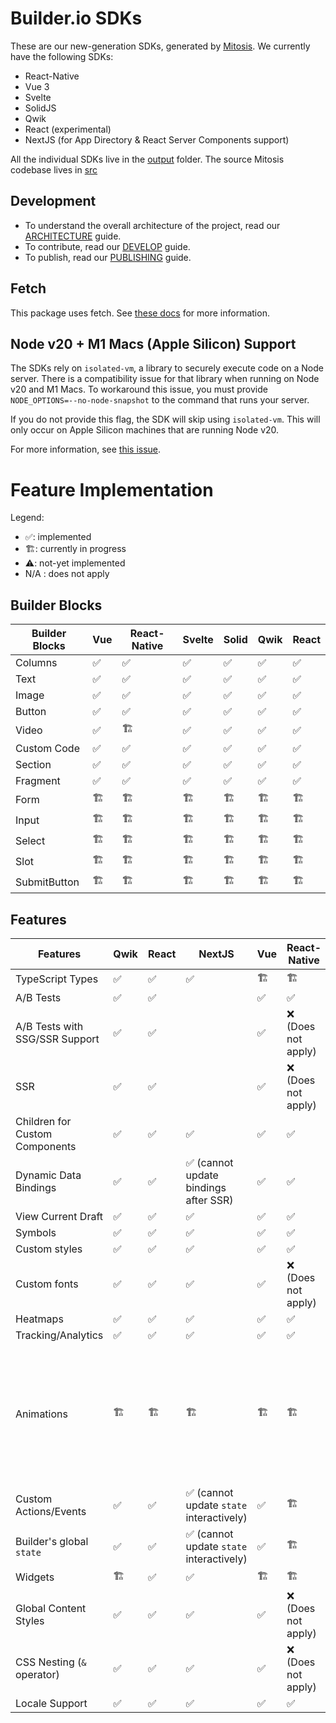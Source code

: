 # Builder.io SDKs

These are our new-generation SDKs, generated by [Mitosis](https://github.com/BuilderIO/mitosis). We currently have the following SDKs:

- React-Native
- Vue 3
- Svelte
- SolidJS
- Qwik
- React (experimental)
- NextJS (for App Directory & React Server Components support)

All the individual SDKs live in the [output](./output/) folder. The source Mitosis codebase lives in [src](./src/)

## Development

- To understand the overall architecture of the project, read our [ARCHITECTURE](./docs/ARCHITECTURE.md) guide.
- To contribute, read our [DEVELOP](./docs/DEVELOP.md) guide.
- To publish, read our [PUBLISHING](./docs/PUBLISHING.md) guide.

## Fetch

This package uses fetch. See [these docs](https://github.com/BuilderIO/this-package-uses-fetch/blob/main/README.md) for more information.

## Node v20 + M1 Macs (Apple Silicon) Support

The SDKs rely on `isolated-vm`, a library to securely execute code on a Node server. There is a compatibility issue for that library when running on Node v20 and M1 Macs. To workaround this issue, you must provide `NODE_OPTIONS=--no-node-snapshot` to the command that runs your server.

If you do not provide this flag, the SDK will skip using `isolated-vm`. This will only occur on Apple Silicon machines that are running Node v20.

For more information, see [this issue](https://github.com/laverdet/isolated-vm/issues/424#issuecomment-1864629126).

# Feature Implementation

Legend:

- ✅: implemented
- 🏗: currently in progress
- ⚠️: not-yet implemented
- N/A : does not apply

## Builder Blocks

| Builder Blocks | Vue | React-Native | Svelte | Solid | Qwik | React |
| -------------- | --- | ------------ | ------ | ----- | ---- | ----- |
| Columns        | ✅  | ✅           | ✅     | ✅    | ✅   | ✅    |
| Text           | ✅  | ✅           | ✅     | ✅    | ✅   | ✅    |
| Image          | ✅  | ✅           | ✅     | ✅    | ✅   | ✅    |
| Button         | ✅  | ✅           | ✅     | ✅    | ✅   | ✅    |
| Video          | ✅  | 🏗            | ✅     | ✅    | ✅   | ✅    |
| Custom Code    | ✅  | ✅           | ✅     | ✅    | ✅   | ✅    |
| Section        | ✅  | ✅           | ✅     | ✅    | ✅   | ✅    |
| Fragment       | ✅  | ✅           | ✅     | ✅    | ✅   | ✅    |
| Form           | 🏗   | 🏗            | 🏗      | 🏗     | 🏗    | 🏗     |
| Input          | 🏗   | 🏗            | 🏗      | 🏗     | 🏗    | 🏗     |
| Select         | 🏗   | 🏗            | 🏗      | 🏗     | 🏗    | 🏗     |
| Slot           | 🏗   | 🏗            | 🏗      | 🏗     | 🏗    | 🏗     |
| SubmitButton   | 🏗   | 🏗            | 🏗      | 🏗     | 🏗    | 🏗     |

## Features

| Features                       | Qwik | React | NextJS                                   | Vue | React-Native        | Svelte | Solid | Details                                                                                                 |
| ------------------------------ | ---- | ----- | ---------------------------------------- | --- | ------------------- | ------ | ----- | ------------------------------------------------------------------------------------------------------- |
| TypeScript Types               | ✅   | ✅    | ✅                                       | 🏗   | 🏗                   | ✅     | 🏗     |                                                                                                         |
| A/B Tests                      | ✅   | ✅    |                                          | ✅  | ✅                  | ✅     | ✅    |                                                                                                         |
| A/B Tests with SSG/SSR Support | ✅   | ✅    |                                          | ✅  | ❌ (Does not apply) | ✅     | ✅    |                                                                                                         |
| SSR                            | ✅   | ✅    |                                          | ✅  | ❌ (Does not apply) | ✅     | ✅    |                                                                                                         |
| Children for Custom Components | ✅   | ✅    | ✅                                       | ✅  | ✅                  | ✅     | ✅    |                                                                                                         |
| Dynamic Data Bindings          | ✅   | ✅    | ✅ (cannot update bindings after SSR)    | ✅  | ✅                  | ✅     | ✅    |                                                                                                         |
| View Current Draft             | ✅   | ✅    | ✅                                       | ✅  | ✅                  | ✅     | ✅    |                                                                                                         |
| Symbols                        | ✅   | ✅    | ✅                                       | ✅  | ✅                  | ✅     | ✅    |                                                                                                         |
| Custom styles                  | ✅   | ✅    | ✅                                       | ✅  | ✅                  | ✅     | ✅    |                                                                                                         |
| Custom fonts                   | ✅   | ✅    | ✅                                       | ✅  | ❌ (Does not apply) | ✅     | ✅    |                                                                                                         |
| Heatmaps                       | ✅   | ✅    | ✅                                       | ✅  | ✅                  | ✅     | ✅    |                                                                                                         |
| Tracking/Analytics             | ✅   | ✅    | ✅                                       | ✅  | ✅                  | ✅     | ✅    |                                                                                                         |
| Animations                     | 🏗    | 🏗     | 🏗                                        | 🏗   | 🏗                   | 🏗      | 🏗     | Custom animation components are supported, but Builder.io's "animations" tab is currently not supported |
| Custom Actions/Events          | ✅   | ✅    | ✅ (cannot update `state` interactively) | ✅  | 🏗                   | 🏗      | 🏗     |                                                                                                         |
| Builder's global `state`       | ✅   | ✅    | ✅ (cannot update `state` interactively) | ✅  | 🏗                   | ✅     | 🏗     |
| Widgets                        | 🏗    | ✅    | ✅                                       | 🏗   | 🏗                   | 🏗      | 🏗     |                                                                                                         |
| Global Content Styles          | ✅   | ✅    | ✅                                       | ✅  | ❌ (Does not apply) | ✅     | ✅    |                                                                                                         |
| CSS Nesting (`&` operator)     | ✅   | ✅    | ✅                                       | ✅  | ❌ (Does not apply) | ✅     | ✅    |                                                                                                         |
| Locale Support                 | ✅   | ✅    | ✅                                       | ✅  | ✅                  | ✅     | ✅    |                                                                                                         |
